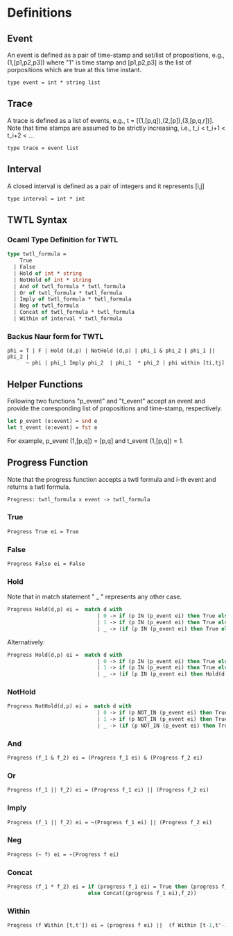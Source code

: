 # Definitions
## Event
An event is defined as a pair of time-stamp and set/list of propositions, e.g., (1,[p1,p2,p3]) where "1" is time stamp and [p1,p2,p3] is the list of porpositions which are true at this time instant.
```ocmal
type event = int * string list
```
## Trace
A trace is defined as a list of events, e.g., t = [(1,[p,q]),(2,[p]),(3,[p,q,r])]. Note that time stamps are assumed to be strictly increasing, i.e., t_i < t_i+1 < t_i+2 < ... 
```ocmal
type trace = event list
```
## Interval
A closed interval is defined as a pair of integers  and it represents [i,j]

```ocmal
type interval = int * int
```

## TWTL Syntax 
### Ocaml Type Definition for TWTL

```ocaml
type twtl_formula =
    True
  | False
  | Hold of int * string
  | NotHold of int * string
  | And of twtl_formula * twtl_formula
  | Or of twtl_formula * twtl_formula
  | Imply of twtl_formula * twtl_formula
  | Neg of twtl_formula
  | Concat of twtl_formula * twtl_formula
  | Within of interval * twtl_formula
```
### Backus Naur form for TWTL
```
phi = T | F | Hold (d,p) | NotHold (d,p) | phi_1 & phi_2 | phi_1 || phi_2 | 
      ~ phi | phi_1 Imply phi_2  | phi_1  * phi_2 | phi within [ti,tj] 
```
## Helper Functions

Following two functions "p_event" and "t_event" accept an event and provide the coresponding list of propositions and time-stamp, respectively.

```ocaml
let p_event (e:event) = snd e 
let t_event (e:event) = fst e 
```
For example, p_event (1,[p,q]) = [p,q] and t_event (1,[p,q]) = 1.

## Progress Function
Note that the progress function accepts a twtl formula and i-th event and returns a twtl formula. 
```ocaml
Progress: twtl_formula x event -> twtl_formula
```
### True 
```Ocaml 
Progress True ei = True
```
### False 
```Ocaml 
Progress False ei = False
```
### Hold
Note that in match statement " _ " represents any other case. 

```ocaml
Progress Hold(d,p) ei =  match d with 
                             | 0 -> if (p IN (p_event ei) then True else False
                             | 1 -> if (p IN (p_event ei) then True else False 
                             | _ -> (if (p IN (p_event ei) then True else False) & Hold(d-1,p)
```         
Alternatively:

```ocaml
Progress Hold(d,p) ei =  match d with 
                             | 0 -> if (p IN (p_event ei) then True else False
                             | 1 -> if (p IN (p_event ei) then True else False 
                             | _ -> (if (p IN (p_event ei) then Hold(d-1,p) else False
```                             

### NotHold
```ocaml
Progress NotHold(d,p) ei =  match d with 
                             | 0 -> if (p NOT_IN (p_event ei) then True else False
                             | 1 -> if (p NOT_IN (p_event ei) then True else False
                             | _ -> (if (p NOT_IN (p_event ei) then True else False) & NotHold(d-1,p)
```  
### And 
```ocaml
Progress (f_1 & f_2) ei = (Progress f_1 ei) & (Progress f_2 ei)
```
### Or 
```ocaml
Progress (f_1 || f_2) ei = (Progress f_1 ei) || (Progress f_2 ei)
```

### Imply
```ocaml
Progress (f_1 || f_2) ei = ~(Progress f_1 ei) || (Progress f_2 ei)
```

### Neg
```ocaml
Progress (~ f) ei = ~(Progress f ei) 
```

### Concat 
```ocaml
Progress (f_1 * f_2) ei = if (progress f_1 ei) = True then (progress f_1 ei) 
                          else Concat((progress f_1 ei),f_2))
```
### Within 
```ocaml
Progress (f Within [t,t']) ei = (progress f ei) ||  (f Within [t-1,t'-1])
```
